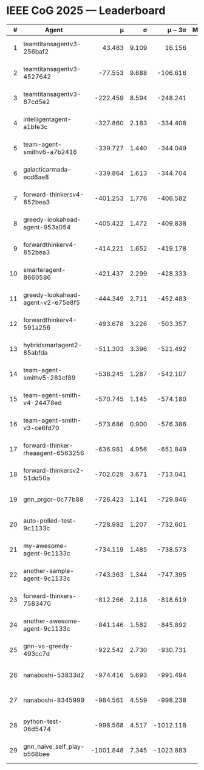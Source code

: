 # IEEE CoG 2025 — Leaderboard

| # | Agent | μ | σ | μ − 3σ | Matches | Updated |
|---:|---|---:|---:|---:|---:|---|
| 1 | teamtitansagentv3-256baf2 | 43.483 | 9.109 | 16.156 | 21216 | 2025-08-25 02:53 |
| 2 | teamtitansagentv3-4527642 | -77.553 | 9.688 | -106.616 | 20590 | 2025-08-25 02:53 |
| 3 | teamtitansagentv3-87cd5e2 | -222.459 | 8.594 | -248.241 | 21406 | 2025-08-25 02:53 |
| 4 | intelligentagent-a1bfe3c | -327.860 | 2.183 | -334.408 | 17616 | 2025-08-25 02:53 |
| 5 | team-agent-smithv6-a7b2416 | -339.727 | 1.440 | -344.049 | 20540 | 2025-08-25 02:53 |
| 6 | galacticarmada-ecd6ae8 | -339.864 | 1.613 | -344.704 | 19280 | 2025-08-25 02:53 |
| 7 | forward-thinkersv4-852bea3 | -401.253 | 1.776 | -406.582 | 16832 | 2025-08-25 02:53 |
| 8 | greedy-lookahead-agent-953a054 | -405.422 | 1.472 | -409.838 | 18994 | 2025-08-25 02:53 |
| 9 | forwardthinkerv4-852bea3 | -414.221 | 1.652 | -419.178 | 17542 | 2025-08-25 02:53 |
| 10 | smarteragent-8660586 | -421.437 | 2.299 | -428.333 | 17681 | 2025-08-25 02:53 |
| 11 | greedy-lookahead-agent-v2-e75e8f5 | -444.349 | 2.711 | -452.483 | 21274 | 2025-08-25 02:53 |
| 12 | forwardthinkerv4-591a256 | -493.678 | 3.226 | -503.357 | 17123 | 2025-08-25 02:53 |
| 13 | hybridsmartagent2-85abfda | -511.303 | 3.396 | -521.492 | 17282 | 2025-08-25 02:53 |
| 14 | team-agent-smithv5-281cf89 | -538.245 | 1.287 | -542.107 | 19940 | 2025-08-25 02:53 |
| 15 | team-agent-smith-v4-24478ed | -570.745 | 1.145 | -574.180 | 20916 | 2025-08-25 02:53 |
| 16 | team-agent-smith-v3-ce6fd70 | -573.686 | 0.900 | -576.386 | 21496 | 2025-08-25 02:53 |
| 17 | forward-thinker-rheaagent-6563256 | -636.981 | 4.956 | -651.849 | 19478 | 2025-08-25 02:53 |
| 18 | forward-thinkersv2-51dd50a | -702.029 | 3.671 | -713.041 | 20138 | 2025-08-25 02:53 |
| 19 | gnn_prgcr-0c77b88 | -726.423 | 1.141 | -729.846 | 18120 | 2025-08-25 02:53 |
| 20 | auto-polled-test-9c1133c | -728.982 | 1.207 | -732.601 | 21280 | 2025-08-25 02:53 |
| 21 | my-awesome-agent-9c1133c | -734.119 | 1.485 | -738.573 | 20920 | 2025-08-25 02:53 |
| 22 | another-sample-agent-9c1133c | -743.363 | 1.344 | -747.395 | 20820 | 2025-08-25 02:53 |
| 23 | forward-thinkers-7583470 | -812.266 | 2.118 | -818.619 | 18820 | 2025-08-25 02:53 |
| 24 | another-awesome-agent-9c1133c | -841.146 | 1.582 | -845.892 | 22080 | 2025-08-25 02:53 |
| 25 | gnn-vs-greedy-493cc7d | -922.542 | 2.730 | -930.731 | 15980 | 2025-08-25 02:53 |
| 26 | nanaboshi-53833d2 | -974.416 | 5.693 | -991.494 | 16120 | 2025-08-25 02:53 |
| 27 | nanaboshi-8345999 | -984.561 | 4.559 | -998.238 | 16990 | 2025-08-25 02:53 |
| 28 | python-test-06d5474 | -998.568 | 4.517 | -1012.118 | 16570 | 2025-08-25 02:53 |
| 29 | gnn_naive_self_play-b568bee | -1001.848 | 7.345 | -1023.883 | 16720 | 2025-08-25 02:53 |
